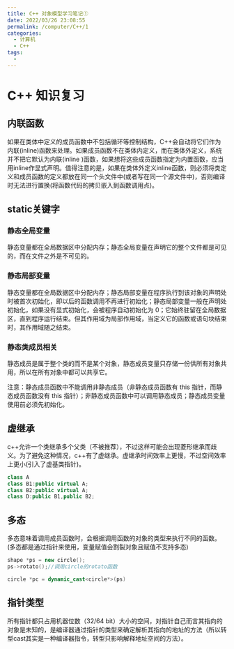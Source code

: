 ```yaml
---
title: C++ 对象模型学习笔记①
date: 2022/03/26 23:08:55
permalink: /computer/C++/1
categories:
  - 计算机
  - C++
tags:
  -
---
```

# C++ 知识复习

## 内联函数

如果在类体中定义的成员函数中不包括循环等控制结构，C++会自动将它们作为内联(inline)函数来处理。如果成员函数不在类体内定义，而在类体外定义，系统并不把它默认为内联(inline )函数，如果想将这些成员函数指定为内置函数，应当用inline作显式声明。值得注意的是，如果在类体外定义inline函数，则必须将类定义和成员函数的定义都放在同一个头文件中(或者写在同一个源文件中)，否则编译时无法进行置换(将函数代码的拷贝嵌入到函数调用点)。

## static关键字

### 静态全局变量

静态变量都在全局数据区中分配内存；静态全局变量在声明它的整个文件都是可见的，而在文件之外是不可见的。

### 静态局部变量

静态变量都在全局数据区中分配内存；静态局部变量在程序执行到该对象的声明处时被首次初始化，即以后的函数调用不再进行初始化；静态局部变量一般在声明处初始化，如果没有显式初始化，会被程序自动初始化为 0；它始终驻留在全局数据区，直到程序运行结束。但其作用域为局部作用域，当定义它的函数或语句块结束时，其作用域随之结束。

### 静态类成员相关

静态成员是属于整个类的而不是某个对象，静态成员变量只存储一份供所有对象共用，所以在所有对象中都可以共享它。

注意：静态成员函数中不能调用非静态成员（非静态成员函数有 this 指针，而静态成员函数没有 this 指针）；非静态成员函数中可以调用静态成员；静态成员变量使用前必须先初始化。

## 虚继承

c++允许一个类继承多个父类（不被推荐），不过这样可能会出现菱形继承而歧义。为了避免这种情况，c++有了虚继承。虚继承时间效率上更慢，不过空间效率上更小(引入了虚基类指针)。

```cpp
class A
class B1:public virtual A;
class B2:public virtual A;
class D:public B1,public B2;
```

## 多态

多态意味着调用成员函数时，会根据调用函数的对象的类型来执行不同的函数。(多态都是通过指针来使用，变量赋值会割裂对象且赋值不支持多态)

```cpp
shape *ps = new circle();
ps->rotato();//调用circle的rotato函数

circle *pc = dynamic_cast<circle*>(ps)
```

## 指针类型

所有指针都只占用机器位数（32/64 bit）大小的空间，对指针自己而言其指向的对象是未知的，是编译器通过指针的类型来确定解析其指向的地址的方法（所以转型cast其实是一种编译器指令，转型只影响解释地址空间的方法）。
